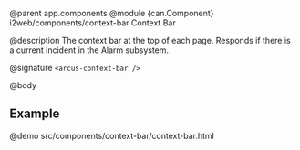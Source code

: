 @parent app.components
@module {can.Component} i2web/components/context-bar Context Bar

@description The context bar at the top of each page. Responds if there is
a current incident in the Alarm subsystem.

@signature `<arcus-context-bar />`

@body

## Example
@demo src/components/context-bar/context-bar.html

